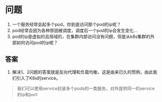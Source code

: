 # 问题
1. 一个服务经常会起多个pod，你到底访问那个pod的ip呢？
2. pod经常会因为各种原因被调度，调度后一个pod的ip会发生变化...
3. pod的ip是虚拟的且局域的，在集群内部访问没有问题，但是从k8s集群的外部如何访问pod的ip呢？

## 答案
1. 解决1、2问题的答案就是反向代理和负载均衡，这是由来已久的惯例，由此我们引入了K8s的service。
> 我们可以使用service封装多个pods的一类服务，对外提供同一的service的ip和port